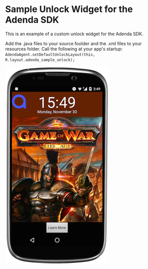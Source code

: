 # Sample Unlock Widget for the Adenda SDK
This is an example of a custom unlock widget for the Adenda SDK.

Add the .java files to your source foolder and the .xml files to your resources folder.
Call the following at your app's startup:
`AdendaAgent.setDefaultUnlockLayout(this, R.layout.adenda_sample_unlock);` 

![alt tag](https://raw.githubusercontent.com/adenda/adenda-sample-unlock-widget/master/adenda_custom_unlock_screenshot.png)
